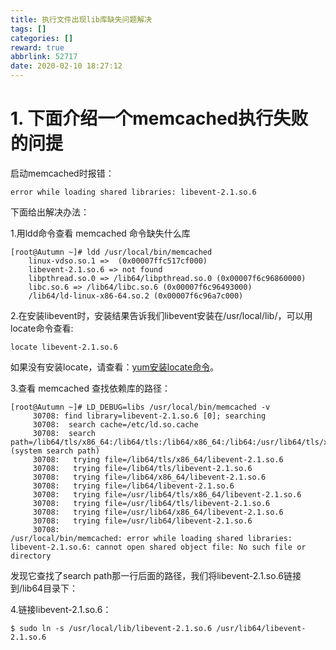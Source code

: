 ```yaml
---
title: 执行文件出现lib库缺失问题解决
tags: []
categories: []
reward: true
abbrlink: 52717
date: 2020-02-10 18:27:12
---
```


# 1. 下面介绍一个memcached执行失败的问提

启动memcached时报错：

```shell
error while loading shared libraries: libevent-2.1.so.6
```

下面给出解决办法：

1.用ldd命令查看 memcached 命令缺失什么库

```shell
[root@Autumn ~]# ldd /usr/local/bin/memcached
	linux-vdso.so.1 =>  (0x00007ffc517cf000)
	libevent-2.1.so.6 => not found
	libpthread.so.0 => /lib64/libpthread.so.0 (0x00007f6c96860000)
	libc.so.6 => /lib64/libc.so.6 (0x00007f6c96493000)
	/lib64/ld-linux-x86-64.so.2 (0x00007f6c96a7c000)
```

2.在安装libevent时，安装结果告诉我们libevent安装在/usr/local/lib/，可以用locate命令查看:

```shell
locate libevent-2.1.so.6
```

如果没有安装locate，请查看：[yum安装locate命令](https://www.ishareit.fun/system/linux/248/)。

3.查看 memcached 查找依赖库的路径：

```shell
[root@Autumn ~]# LD_DEBUG=libs /usr/local/bin/memcached -v
     30708:	find library=libevent-2.1.so.6 [0]; searching
     30708:	 search cache=/etc/ld.so.cache
     30708:	 search path=/lib64/tls/x86_64:/lib64/tls:/lib64/x86_64:/lib64:/usr/lib64/tls/x86_64:/usr/lib64/tls:/usr/lib64/x86_64:/usr/lib64		(system search path)
     30708:	  trying file=/lib64/tls/x86_64/libevent-2.1.so.6
     30708:	  trying file=/lib64/tls/libevent-2.1.so.6
     30708:	  trying file=/lib64/x86_64/libevent-2.1.so.6
     30708:	  trying file=/lib64/libevent-2.1.so.6
     30708:	  trying file=/usr/lib64/tls/x86_64/libevent-2.1.so.6
     30708:	  trying file=/usr/lib64/tls/libevent-2.1.so.6
     30708:	  trying file=/usr/lib64/x86_64/libevent-2.1.so.6
     30708:	  trying file=/usr/lib64/libevent-2.1.so.6
     30708:	
/usr/local/bin/memcached: error while loading shared libraries: libevent-2.1.so.6: cannot open shared object file: No such file or directory
```

发现它查找了search path那一行后面的路径，我们将libevent-2.1.so.6链接到/lib64目录下：

4.链接libevent-2.1.so.6：

```shell
$ sudo ln -s /usr/local/lib/libevent-2.1.so.6 /usr/lib64/libevent-2.1.so.6
```